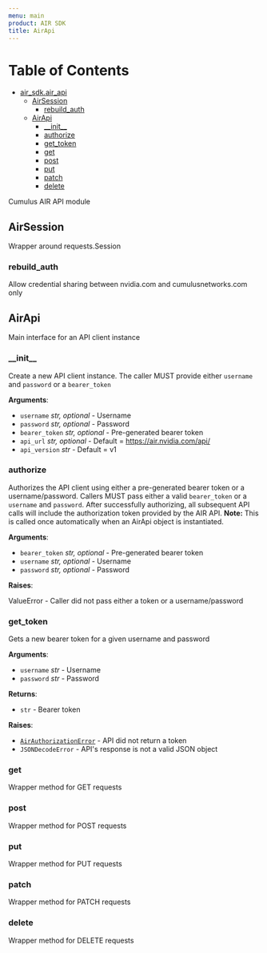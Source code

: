 ```yaml
---
menu: main
product: AIR SDK
title: AirApi
---
```


# Table of Contents

* [air\_sdk.air\_api](#air_sdk.air_api)
  * [AirSession](#air_sdk.air_api.AirSession)
    * [rebuild\_auth](#air_sdk.air_api.AirSession.rebuild_auth)
  * [AirApi](#air_sdk.air_api.AirApi)
    * [\_\_init\_\_](#air_sdk.air_api.AirApi.__init__)
    * [authorize](#air_sdk.air_api.AirApi.authorize)
    * [get\_token](#air_sdk.air_api.AirApi.get_token)
    * [get](#air_sdk.air_api.AirApi.get)
    * [post](#air_sdk.air_api.AirApi.post)
    * [put](#air_sdk.air_api.AirApi.put)
    * [patch](#air_sdk.air_api.AirApi.patch)
    * [delete](#air_sdk.air_api.AirApi.delete)

Cumulus AIR API module

<a name="air_sdk.air_api.AirSession"></a>
## AirSession

Wrapper around requests.Session

<a name="air_sdk.air_api.AirSession.rebuild_auth"></a>
### rebuild\_auth

Allow credential sharing between nvidia.com and cumulusnetworks.com only

<a name="air_sdk.air_api.AirApi"></a>
## AirApi

Main interface for an API client instance

<a name="air_sdk.air_api.AirApi.__init__"></a>
### \_\_init\_\_

Create a new API client instance. The caller MUST provide either `username` and `password`
or a `bearer_token`

**Arguments**:

- `username` _str, optional_ - Username
- `password` _str, optional_ - Password
- `bearer_token` _str, optional_ - Pre-generated bearer token
- `api_url` _str, optional_ - Default = https://air.nvidia.com/api/
- `api_version` _str_ - Default = v1

<a name="air_sdk.air_api.AirApi.authorize"></a>
### authorize

Authorizes the API client using either a pre-generated bearer token or a username/password.
Callers MUST pass either a valid `bearer_token` or a `username` and `password`.
After successfully authorizing, all subsequent API calls will include the
authorization token provided by the AIR API. **Note:** This is called once automatically
when an AirApi object is instantiated.

**Arguments**:

- `bearer_token` _str, optional_ - Pre-generated bearer token
- `username` _str, optional_ - Username
- `password` _str, optional_ - Password
  

**Raises**:

  ValueError - Caller did not pass either a token or a username/password

<a name="air_sdk.air_api.AirApi.get_token"></a>
### get\_token

Gets a new bearer token for a given username and password

**Arguments**:

- `username` _str_ - Username
- `password` _str_ - Password
  

**Returns**:

- `str` - Bearer token
  

**Raises**:

  - [`AirAuthorizationError`](/docs/exceptions) - API did not return a token
  - `JSONDecodeError` - API's response is not a valid JSON object

<a name="air_sdk.air_api.AirApi.get"></a>
### get

Wrapper method for GET requests

<a name="air_sdk.air_api.AirApi.post"></a>
### post

Wrapper method for POST requests

<a name="air_sdk.air_api.AirApi.put"></a>
### put

Wrapper method for PUT requests

<a name="air_sdk.air_api.AirApi.patch"></a>
### patch

Wrapper method for PATCH requests

<a name="air_sdk.air_api.AirApi.delete"></a>
### delete

Wrapper method for DELETE requests

